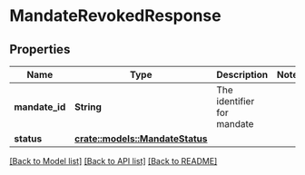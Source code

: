 # MandateRevokedResponse

## Properties

Name | Type | Description | Notes
------------ | ------------- | ------------- | -------------
**mandate_id** | **String** | The identifier for mandate | 
**status** | [**crate::models::MandateStatus**](MandateStatus.md) |  | 

[[Back to Model list]](../README.md#documentation-for-models) [[Back to API list]](../README.md#documentation-for-api-endpoints) [[Back to README]](../README.md)


